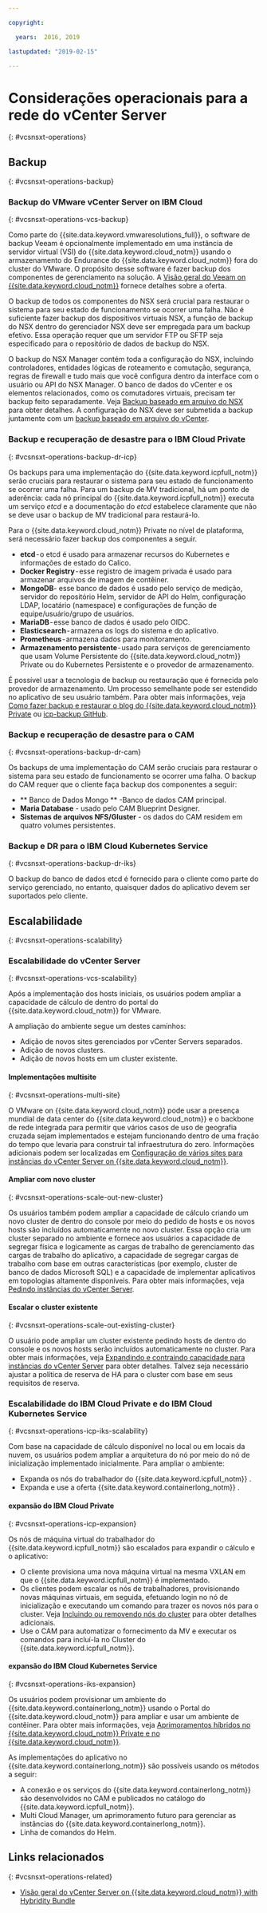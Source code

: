 ```yaml
---

copyright:

  years:  2016, 2019

lastupdated: "2019-02-15"

---
```


# Considerações operacionais para a rede do vCenter Server
{: #vcsnsxt-operations}

## Backup
{: #vcsnsxt-operations-backup}

### Backup do VMware vCenter Server on IBM Cloud
{: #vcsnsxt-operations-vcs-backup}

Como parte do {{site.data.keyword.vmwaresolutions_full}}, o software de backup Veeam é opcionalmente implementado em uma instância de servidor virtual (VSI) do {{site.data.keyword.cloud_notm}} usando o armazenamento do Endurance do {{site.data.keyword.cloud_notm}} fora do cluster do VMware. O propósito desse software é fazer backup dos componentes de gerenciamento na solução. A [Visão geral do Veeam on {{site.data.keyword.cloud_notm}}](/docs/services/vmwaresolutions/services?topic=vmware-solutions-veeam_considerations) fornece detalhes sobre a oferta.

O backup de todos os componentes do NSX será crucial para restaurar o sistema para seu estado de funcionamento se ocorrer uma falha. Não é suficiente fazer backup dos dispositivos virtuais NSX, a função de backup do NSX dentro do gerenciador NSX deve ser empregada para um backup efetivo. Essa operação requer que um servidor FTP ou SFTP seja especificado para o repositório de dados de backup do NSX.

O backup do NSX Manager contém toda a configuração do NSX, incluindo controladores, entidades lógicas de roteamento e comutação, segurança, regras de firewall e tudo mais que você configura dentro da interface com o usuário ou API do NSX Manager. O banco de dados do vCenter e os elementos relacionados, como os comutadores virtuais, precisam ter backup feito separadamente. Veja [Backup baseado em arquivo do NSX](/docs/services/vmwaresolutions/archiref/solution?topic=vmware-solutions-solution_backingup#nsx-file-based-backup) para obter detalhes. A configuração do NSX deve ser submetida a backup juntamente com um [backup baseado em arquivo do vCenter](/docs/services/vmwaresolutions/archiref/solution?topic=vmware-solutions-solution_backingup#vcenter-file-based-backup).

### Backup e recuperação de desastre para o IBM Cloud Private
{: #vcsnsxt-operations-backup-dr-icp}

Os backups para uma implementação do {{site.data.keyword.icpfull_notm}} serão cruciais para restaurar o sistema para seu estado de funcionamento se ocorrer uma falha. Para um backup de MV tradicional, há um ponto de aderência: cada nó principal do {{site.data.keyword.icpfull_notm}} executa um serviço *etcd* e a documentação do *etcd* estabelece claramente que não se deve usar o backup de MV tradicional para restaurá-lo.

Para o {{site.data.keyword.cloud_notm}} Private no nível de plataforma, será necessário fazer backup dos componentes a seguir.
- **etcd** - o etcd é usado para armazenar recursos do Kubernetes e informações de estado do Calico.
- **Docker Registry** - esse registro de imagem privada é usado para armazenar arquivos de imagem de contêiner.
- **MongoDB**- esse banco de dados é usado pelo serviço de medição, servidor do repositório Helm, servidor de API do Helm, configuração LDAP, locatário (namespace) e configurações de função de equipe/usuário/grupo de usuários.
- **MariaDB** - esse banco de dados é usado pelo OIDC.
-	**Elasticsearch** - armazena os logs do sistema e do aplicativo.
-	**Prometheus** - armazena dados para monitoramento.
-	**Armazenamento persistente** - usado para serviços de gerenciamento que usam Volume Persistente do {{site.data.keyword.cloud_notm}} Private ou do Kubernetes Persistente e o provedor de armazenamento.

É possível usar a tecnologia de backup ou restauração que é fornecida pelo provedor de armazenamento. Um processo semelhante pode ser estendido no aplicativo de seu usuário também. Para obter mais informações, veja [Como fazer backup e restaurar o blog do {{site.data.keyword.cloud_notm}} Private](https://medium.com/ibm-cloud/how-to-backup-and-restore-ibm-cloud-private-part-1-b6300dc1d7d8) ou [icp-backup GitHub](https://github.com/ibm-cloud-architecture/icp-backup/).

### Backup e recuperação de desastre para o CAM
{: #vcsnsxt-operations-backup-dr-cam}

Os backups de uma implementação do CAM serão cruciais para restaurar o sistema para seu estado de funcionamento se ocorrer uma falha. O backup do CAM requer que o cliente faça backup dos componentes a seguir:
-	** Banco de Dados Mongo ** -Banco de dados CAM principal.
-	**Maria Database** - usado pelo CAM Blueprint Designer.
-	**Sistemas de arquivos NFS/Gluster** - os dados do CAM residem em quatro volumes persistentes.

### Backup e DR para o IBM Cloud Kubernetes Service
{: #vcsnsxt-operations-backup-dr-iks}

O backup do banco de dados etcd é fornecido para o cliente como parte do serviço gerenciado, no entanto, quaisquer dados do aplicativo devem ser suportados pelo cliente.

## Escalabilidade
{: #vcsnsxt-operations-scalability}

### Escalabilidade do vCenter Server
{: #vcsnsxt-operations-vcs-scalability}

Após a implementação dos hosts iniciais, os usuários podem ampliar a capacidade de cálculo de dentro do portal do {{site.data.keyword.cloud_notm}} for VMware.

A ampliação do ambiente segue um destes caminhos:
-	Adição de novos sites gerenciados por vCenter Servers separados.
-	Adição de novos clusters.
-	Adição de novos hosts em um cluster existente.

#### Implementações multisite
{: #vcsnsxt-operations-multi-site}

O VMware on {{site.data.keyword.cloud_notm}} pode usar a presença mundial de data center do {{site.data.keyword.cloud_notm}} e o backbone de rede integrada para permitir que vários casos de uso de geografia cruzada sejam implementados e estejam funcionando dentro de uma fração do tempo que levaria para construir tal infraestrutura do zero. Informações adicionais podem ser localizadas em [Configuração de vários sites para instâncias do vCenter Server on {{site.data.keyword.cloud_notm}}](/docs/services/vmwaresolutions/vcenter?topic=vmware-solutions-vc_multisite).

#### Ampliar com novo cluster
{: #vcsnsxt-operations-scale-out-new-cluster}

Os usuários também podem ampliar a capacidade de cálculo criando um novo cluster de dentro do console por meio do pedido de hosts e os novos hosts são incluídos automaticamente no novo cluster. Essa opção cria um cluster separado no ambiente e fornece aos usuários a capacidade de segregar física e logicamente as cargas de trabalho de gerenciamento das cargas de trabalho do aplicativo, a capacidade de segregar cargas de trabalho com base em outras características (por exemplo, cluster de banco de dados Microsoft SQL) e a capacidade de implementar aplicativos em topologias altamente disponíveis. Para obter mais informações, veja [Pedindo instâncias do vCenter Server](/docs/services/vmwaresolutions/vcenter?topic=vmware-solutions-vc_orderinginstance).

#### Escalar o cluster existente
{: #vcsnsxt-operations-scale-out-existing-cluster}

O usuário pode ampliar um cluster existente pedindo hosts de dentro do console e os novos hosts serão incluídos automaticamente no cluster. Para obter mais informações, veja [Expandindo e contraindo capacidade para instâncias do vCenter Server](/docs/services/vmwaresolutions/vcenter?topic=vmware-solutions-vc_addingremovingservers) para obter detalhes. Talvez seja necessário ajustar a política de reserva de HA para o cluster com base em seus requisitos de reserva.

### Escalabilidade do IBM Cloud Private e do IBM Cloud Kubernetes Service
{: #vcsnsxt-operations-icp-iks-scalability}

Com base na capacidade de cálculo disponível no local ou em locais da nuvem, os usuários podem ampliar a arquitetura do nó por meio do nó de inicialização implementado inicialmente. Para ampliar o ambiente:
-	Expanda os nós do trabalhador do  {{site.data.keyword.icpfull_notm}} .
-	Expanda e use a oferta  {{site.data.keyword.containerlong_notm}} .

#### expansão do IBM Cloud Private
{: #vcsnsxt-operations-icp-expansion}

Os nós de máquina virtual do trabalhador do {{site.data.keyword.icpfull_notm}} são escalados para expandir o cálculo e o aplicativo:
- O cliente provisiona uma nova máquina virtual na mesma VXLAN em que o {{site.data.keyword.icpfull_notm}} é implementado.
- Os clientes podem escalar os nós de trabalhadores, provisionando novas máquinas virtuais, em seguida, efetuando login no nó de inicialização e executando um comando para trazer os novos nós para o cluster. Veja [Incluindo ou removendo nós do cluster](https://www.ibm.com/support/knowledgecenter/en/SSBS6K_2.1.0.3/installing/modify_cluster.html) para obter detalhes adicionais.
- Use o CAM para automatizar o fornecimento da MV e executar os comandos para incluí-la no Cluster do {{site.data.keyword.icpfull_notm}}.

#### expansão do IBM Cloud Kubernetes Service
{: #vcsnsxt-operations-iks-expansion}

Os usuários podem provisionar um ambiente do {{site.data.keyword.containerlong_notm}} usando o Portal do {{site.data.keyword.cloud_notm}} para ampliar e usar um ambiente de contêiner. Para obter mais informações, veja [Aprimoramentos híbridos no {{site.data.keyword.cloud_notm}} Private e no {{site.data.keyword.cloud_notm}}](https://www.ibm.com/developerworks/community/blogs/5092bd93-e659-4f89-8de2-a7ac980487f0/entry/Hybrid_Enhancements_Across_IBM_Cloud_Private_and_IBM_Public_Cloud?lang=en_us).

As implementações do aplicativo no {{site.data.keyword.containerlong_notm}} são possíveis usando os métodos a seguir:
-	A conexão e os serviços do {{site.data.keyword.containerlong_notm}} são desenvolvidos no CAM e publicados no catálogo do {{site.data.keyword.icpfull_notm}}.
-	Multi Cloud Manager, um aprimoramento futuro para gerenciar as instâncias do {{site.data.keyword.containerlong_notm}}.
-	Linha de comandos do Helm.

## Links relacionados
{: #vcsnsxt-operations-related}

* [Visão geral do vCenter Server on {{site.data.keyword.cloud_notm}} with Hybridity Bundle](/docs/services/vmwaresolutions/archiref/vcs?topic=vmware-solutions-vcs-hybridity-intro)
